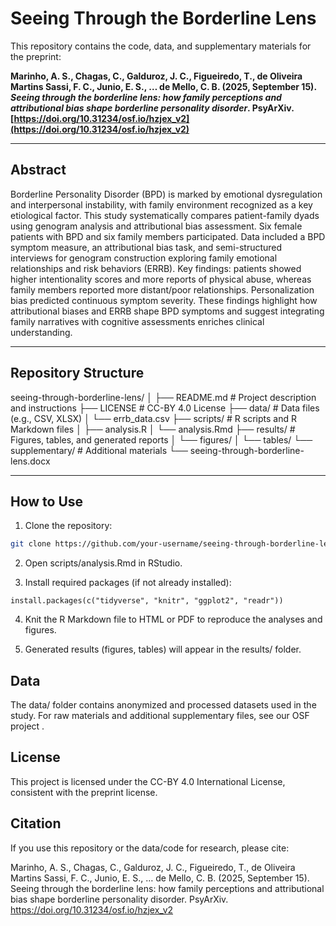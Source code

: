 # Seeing Through the Borderline Lens

This repository contains the code, data, and supplementary materials for the preprint:

**Marinho, A. S., Chagas, C., Galduroz, J. C., Figueiredo, T., de Oliveira Martins Sassi, F. C., Junio, E. S., … de Mello, C. B. (2025, September 15). _Seeing through the borderline lens: how family perceptions and attributional bias shape borderline personality disorder_. PsyArXiv. [https://doi.org/10.31234/osf.io/hzjex_v2](https://doi.org/10.31234/osf.io/hzjex_v2)**

---

## Abstract

Borderline Personality Disorder (BPD) is marked by emotional dysregulation and interpersonal instability, with family environment recognized as a key etiological factor. This study systematically compares patient-family dyads using genogram analysis and attributional bias assessment. Six female patients with BPD and six family members participated. Data included a BPD symptom measure, an attributional bias task, and semi-structured interviews for genogram construction exploring family emotional relationships and risk behaviors (ERRB). Key findings: patients showed higher intentionality scores and more reports of physical abuse, whereas family members reported more distant/poor relationships. Personalization bias predicted continuous symptom severity. These findings highlight how attributional biases and ERRB shape BPD symptoms and suggest integrating family narratives with cognitive assessments enriches clinical understanding.

---

## Repository Structure

seeing-through-borderline-lens/
│
├── README.md # Project description and instructions
├── LICENSE # CC-BY 4.0 License
├── data/ # Data files (e.g., CSV, XLSX)
│ └── errb_data.csv
├── scripts/ # R scripts and R Markdown files
│ ├── analysis.R
│ └── analysis.Rmd
├── results/ # Figures, tables, and generated reports
│ └── figures/
│ └── tables/
└── supplementary/ # Additional materials
└── seeing-through-borderline-lens.docx


---

## How to Use

1. Clone the repository:
```bash
git clone https://github.com/your-username/seeing-through-borderline-lens.git
```
2. Open scripts/analysis.Rmd in RStudio.

3. Install required packages (if not already installed):
```
install.packages(c("tidyverse", "knitr", "ggplot2", "readr"))
```
4. Knit the R Markdown file to HTML or PDF to reproduce the analyses and figures.

5. Generated results (figures, tables) will appear in the results/ folder.

## Data

The data/ folder contains anonymized and processed datasets used in the study. For raw materials and additional supplementary files, see our OSF project
.

## License

This project is licensed under the CC-BY 4.0 International License, consistent with the preprint license.

## Citation

If you use this repository or the data/code for research, please cite:

Marinho, A. S., Chagas, C., Galduroz, J. C., Figueiredo, T., de Oliveira Martins Sassi, F. C., Junio, E. S., … de Mello, C. B. (2025, September 15). Seeing through the borderline lens: how family perceptions and attributional bias shape borderline personality disorder. PsyArXiv. https://doi.org/10.31234/osf.io/hzjex_v2

